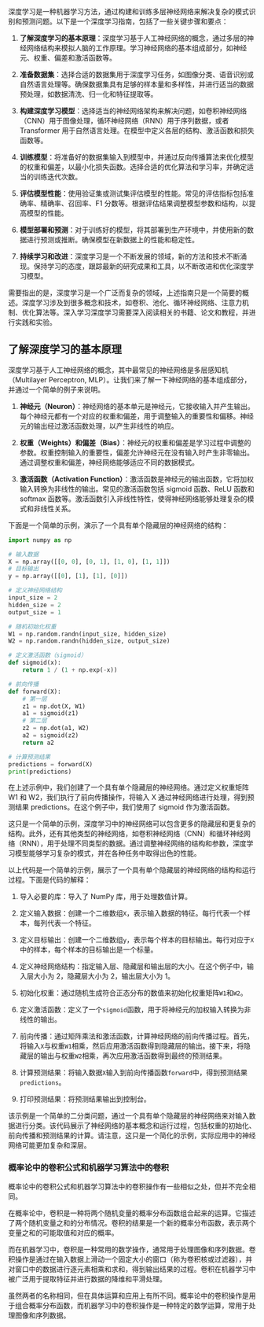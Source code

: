 深度学习是一种机器学习方法，通过构建和训练多层神经网络来解决复杂的模式识别和预测问题。以下是一个深度学习指南，包括了一些关键步骤和要点：

1. **了解深度学习的基本原理**：深度学习基于人工神经网络的概念，通过多层的神经网络结构来模拟人脑的工作原理。学习神经网络的基本组成部分，如神经元、权重、偏差和激活函数等。

2. **准备数据集**：选择合适的数据集用于深度学习任务，如图像分类、语音识别或自然语言处理等。确保数据集具有足够的样本量和多样性，并进行适当的数据预处理，如数据清洗、归一化和特征提取等。

3. **构建深度学习模型**：选择适当的神经网络架构来解决问题，如卷积神经网络（CNN）用于图像处理，循环神经网络（RNN）用于序列数据，或者 Transformer 用于自然语言处理。在模型中定义各层的结构、激活函数和损失函数等。

4. **训练模型**：将准备好的数据集输入到模型中，并通过反向传播算法来优化模型的权重和偏差，以最小化损失函数。选择合适的优化算法和学习率，并确定适当的训练迭代次数。

5. **评估模型性能**：使用验证集或测试集评估模型的性能。常见的评估指标包括准确率、精确率、召回率、F1 分数等。根据评估结果调整模型参数和结构，以提高模型的性能。

6. **模型部署和预测**：对于训练好的模型，将其部署到生产环境中，并使用新的数据进行预测或推断。确保模型在新数据上的性能和稳定性。

7. **持续学习和改进**：深度学习是一个不断发展的领域，新的方法和技术不断涌现。保持学习的态度，跟踪最新的研究成果和工具，以不断改进和优化深度学习模型。

需要指出的是，深度学习是一个广泛而复杂的领域，上述指南只是一个简要的概述。深度学习涉及到很多概念和技术，如卷积、池化、循环神经网络、注意力机制、优化算法等。深入学习深度学习需要深入阅读相关的书籍、论文和教程，并进行实践和实验。

## 了解深度学习的基本原理

深度学习基于人工神经网络的概念，其中最常见的神经网络是多层感知机（Multilayer Perceptron, MLP）。让我们来了解一下神经网络的基本组成部分，并通过一个简单的例子来说明。

1. **神经元（Neuron）**：神经网络的基本单元是神经元，它接收输入并产生输出。每个神经元都有一个对应的权重和偏差，用于调整输入的重要性和偏移。神经元的输出经过激活函数处理，以产生非线性的响应。

2. **权重（Weights）和偏差（Bias）**：神经元的权重和偏差是学习过程中调整的参数。权重控制输入的重要性，偏差允许神经元在没有输入时产生非零输出。通过调整权重和偏差，神经网络能够适应不同的数据模式。

3. **激活函数（Activation Function）**：激活函数是神经元的输出函数，它将加权输入转换为非线性的输出。常见的激活函数包括 sigmoid 函数、ReLU 函数和 softmax 函数等。激活函数引入非线性特性，使得神经网络能够处理复杂的模式和非线性关系。

下面是一个简单的示例，演示了一个具有单个隐藏层的神经网络的结构：

```python
import numpy as np

# 输入数据
X = np.array([[0, 0], [0, 1], [1, 0], [1, 1]])
# 目标输出
y = np.array([[0], [1], [1], [0]])

# 定义神经网络结构
input_size = 2
hidden_size = 2
output_size = 1

# 随机初始化权重
W1 = np.random.randn(input_size, hidden_size)
W2 = np.random.randn(hidden_size, output_size)

# 定义激活函数（sigmoid）
def sigmoid(x):
    return 1 / (1 + np.exp(-x))

# 前向传播
def forward(X):
    # 第一层
    z1 = np.dot(X, W1)
    a1 = sigmoid(z1)
    # 第二层
    z2 = np.dot(a1, W2)
    a2 = sigmoid(z2)
    return a2

# 计算预测结果
predictions = forward(X)
print(predictions)
```

在上述示例中，我们创建了一个具有单个隐藏层的神经网络。通过定义权重矩阵 W1 和 W2，我们执行了前向传播操作，将输入 X 通过神经网络进行处理，得到预测结果 predictions。在这个例子中，我们使用了 sigmoid 作为激活函数。

这只是一个简单的示例，深度学习中的神经网络可以包含更多的隐藏层和更复杂的结构。此外，还有其他类型的神经网络，如卷积神经网络（CNN）和循环神经网络（RNN），用于处理不同类型的数据。通过调整神经网络的结构和参数，深度学习模型能够学习复杂的模式，并在各种任务中取得出色的性能。

以上代码是一个简单的示例，展示了一个具有单个隐藏层的神经网络的结构和运行过程。下面是代码的解释：

1. 导入必要的库：导入了 NumPy 库，用于处理数值计算。

2. 定义输入数据：创建一个二维数组`X`，表示输入数据的特征。每行代表一个样本，每列代表一个特征。

3. 定义目标输出：创建一个二维数组`y`，表示每个样本的目标输出。每行对应于`X`中的样本，每个样本的目标输出是一个标量。

4. 定义神经网络结构：指定输入层、隐藏层和输出层的大小。在这个例子中，输入层大小为 2，隐藏层大小为 2，输出层大小为 1。

5. 初始化权重：通过随机生成符合正态分布的数值来初始化权重矩阵`W1`和`W2`。

6. 定义激活函数：定义了一个`sigmoid`函数，用于将神经元的加权输入转换为非线性的输出。

7. 前向传播：通过矩阵乘法和激活函数，计算神经网络的前向传播过程。首先，将输入`X`与权重`W1`相乘，然后应用激活函数得到隐藏层的输出。接下来，将隐藏层的输出与权重`W2`相乘，再次应用激活函数得到最终的预测结果。

8. 计算预测结果：将输入数据`X`输入到前向传播函数`forward`中，得到预测结果`predictions`。

9. 打印预测结果：将预测结果输出到控制台。

该示例是一个简单的二分类问题，通过一个具有单个隐藏层的神经网络来对输入数据进行分类。该代码展示了神经网络的基本概念和运行过程，包括权重的初始化、前向传播和预测结果的计算。请注意，这只是一个简化的示例，实际应用中的神经网络可能更加复杂和深层。

### 概率论中的卷积公式和机器学习算法中的卷积
概率论中的卷积公式和机器学习算法中的卷积操作有一些相似之处，但并不完全相同。

在概率论中，卷积是一种将两个随机变量的概率分布函数组合起来的运算。它描述了两个随机变量之和的分布情况。卷积的结果是一个新的概率分布函数，表示两个变量之和的可能取值和对应的概率。

而在机器学习中，卷积是一种常用的数学操作，通常用于处理图像和序列数据。卷积操作是通过在输入数据上滑动一个固定大小的窗口（称为卷积核或过滤器），并对窗口中的数据进行逐元素相乘和求和，得到输出结果的过程。卷积在机器学习中被广泛用于提取特征并进行数据的降维和平滑处理。

虽然两者的名称相同，但在具体运算和应用上有所不同。概率论中的卷积操作是用于组合概率分布函数，而机器学习中的卷积操作是一种特定的数学运算，常用于处理图像和序列数据。